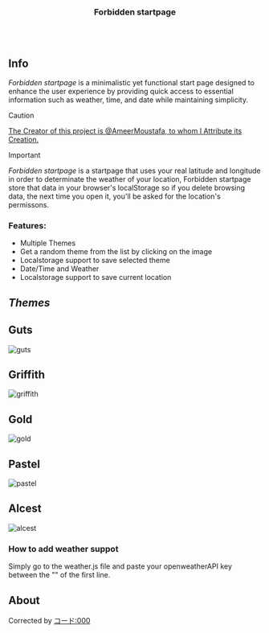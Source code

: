 <div align="center">
  <h3>Forbidden startpage</h3>
</div>
<br><br>

## Info
*Forbidden startpage* is a minimalistic yet functional start page designed to enhance the user experience by providing quick access to essential information such as weather, time, and date while maintaining simplicity.

> [!CAUTION]
> [The Creator of this project is @AmeerMoustafa, to whom I Attribute its Creation.](https://github.com/AmeerMoustafa/Forbidden-startpage)

> [!IMPORTANT]
> *Forbidden startpage* is a startpage that uses your real latitude and longitude in order to determinate the weather of your location, Forbidden startpage store that data in your browser's localStorage so if you delete browsing data, the next time you open it, you'll be asked for the location's permissons.

### Features:

- Multiple Themes
- Get a random theme from the list by clicking on the image
- Localstorage support to save selected theme
- Date/Time and Weather
- Localstorage support to save current location


## *Themes*

## Guts
![guts](https://github.com/ForbiddenShadow/Forbidden-startpage/assets/9211143/c8f331b9-05db-4fa7-86c2-d2bab8b98e8a)

## Griffith
![griffith](https://github.com/ForbiddenShadow/Forbidden-startpage/assets/9211143/fd30d62f-33fd-4c78-bc40-ea44dfc27386)

## Gold
![gold](https://github.com/ForbiddenShadow/Forbidden-startpage/assets/9211143/a9321af0-5f7f-43da-9793-2d78b5ea4ef1)

## Pastel
![pastel](https://github.com/ForbiddenShadow/Forbidden-startpage/assets/9211143/9d72ae80-2ed3-4820-b998-6c709d6a282c)

## Alcest
![alcest](https://github.com/ForbiddenShadow/Forbidden-startpage/assets/9211143/f4f75030-f3a9-4d5a-bdbe-359d7ff3579c)

### How to add weather suppot

Simply go to the weather.js file and paste your openweatherAPI key between the "" of the first line.

## About
Corrected by [コード:000](https://github.com/kodo000)
